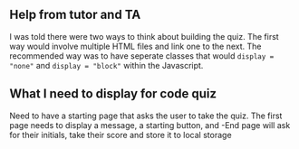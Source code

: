 ## Help from tutor and TA
I was told there were two ways to think about building the quiz.  The first way would involve multiple HTML files and link one to the next.  The recommended way was to have seperate classes that would `display = "none"` and `display = "block"` within the Javascript.
## What I need to display for code quiz
Need to have a starting page that asks the user to take the quiz.  The first page needs to display a message, a starting button, and
-End page will ask for their initials, take their score and store it to local storage
